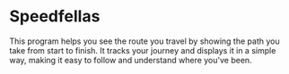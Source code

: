 # Speedfellas
This program helps you see the route you travel by showing the path you take from start to finish. It tracks your journey and displays it in a simple way, making it easy to follow and understand where you've been.
